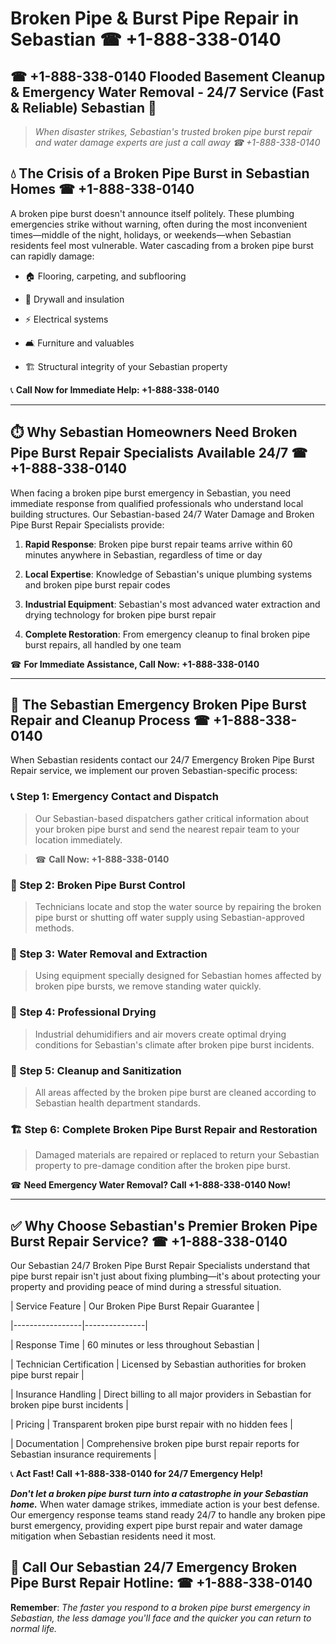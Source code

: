 # Broken Pipe & Burst Pipe Repair in Sebastian ☎ +1-888-338-0140  
## ☎ +1-888-338-0140 Flooded Basement Cleanup & Emergency Water Removal - 24/7 Service (Fast & Reliable) Sebastian 🚨  

> *When disaster strikes, Sebastian's trusted broken pipe burst repair and water damage experts are just a call away ☎ +1-888-338-0140*  

## 💧 The Crisis of a Broken Pipe Burst in Sebastian Homes ☎ +1-888-338-0140  

A broken pipe burst doesn't announce itself politely. These plumbing emergencies strike without warning, often during the most inconvenient times—middle of the night, holidays, or weekends—when Sebastian residents feel most vulnerable. Water cascading from a broken pipe burst can rapidly damage:  

* 🏠 Flooring, carpeting, and subflooring  
* 🧱 Drywall and insulation  
* ⚡ Electrical systems  
* 🛋️ Furniture and valuables  
* 🏗️ Structural integrity of your Sebastian property  

📞 **Call Now for Immediate Help: +1-888-338-0140**  

---  

## ⏱️ Why Sebastian Homeowners Need Broken Pipe Burst Repair Specialists Available 24/7 ☎ +1-888-338-0140  

When facing a broken pipe burst emergency in Sebastian, you need immediate response from qualified professionals who understand local building structures. Our Sebastian-based 24/7 Water Damage and Broken Pipe Burst Repair Specialists provide:  

1. **Rapid Response**: Broken pipe burst repair teams arrive within 60 minutes anywhere in Sebastian, regardless of time or day  
2. **Local Expertise**: Knowledge of Sebastian's unique plumbing systems and broken pipe burst repair codes  
3. **Industrial Equipment**: Sebastian's most advanced water extraction and drying technology for broken pipe burst repair  
4. **Complete Restoration**: From emergency cleanup to final broken pipe burst repairs, all handled by one team  

☎ **For Immediate Assistance, Call Now: +1-888-338-0140**  

---  

## 🔧 The Sebastian Emergency Broken Pipe Burst Repair and Cleanup Process ☎ +1-888-338-0140  

When Sebastian residents contact our 24/7 Emergency Broken Pipe Burst Repair service, we implement our proven Sebastian-specific process:  

### 📞 Step 1: Emergency Contact and Dispatch  
> Our Sebastian-based dispatchers gather critical information about your broken pipe burst and send the nearest repair team to your location immediately.  
> ☎ **Call Now: +1-888-338-0140**  

### 🚿 Step 2: Broken Pipe Burst Control  
> Technicians locate and stop the water source by repairing the broken pipe burst or shutting off water supply using Sebastian-approved methods.  

### 🌊 Step 3: Water Removal and Extraction  
> Using equipment specially designed for Sebastian homes affected by broken pipe bursts, we remove standing water quickly.  

### 💨 Step 4: Professional Drying  
> Industrial dehumidifiers and air movers create optimal drying conditions for Sebastian's climate after broken pipe burst incidents.  

### 🧼 Step 5: Cleanup and Sanitization  
> All areas affected by the broken pipe burst are cleaned according to Sebastian health department standards.  

### 🏗️ Step 6: Complete Broken Pipe Burst Repair and Restoration  
> Damaged materials are repaired or replaced to return your Sebastian property to pre-damage condition after the broken pipe burst.  

☎ **Need Emergency Water Removal? Call +1-888-338-0140 Now!**  

---  

## ✅ Why Choose Sebastian's Premier Broken Pipe Burst Repair Service? ☎ +1-888-338-0140  

Our Sebastian 24/7 Broken Pipe Burst Repair Specialists understand that pipe burst repair isn't just about fixing plumbing—it's about protecting your property and providing peace of mind during a stressful situation.  

| Service Feature | Our Broken Pipe Burst Repair Guarantee |  
|-----------------|---------------|  
| Response Time | 60 minutes or less throughout Sebastian |  
| Technician Certification | Licensed by Sebastian authorities for broken pipe burst repair |  
| Insurance Handling | Direct billing to all major providers in Sebastian for broken pipe burst incidents |  
| Pricing | Transparent broken pipe burst repair with no hidden fees |  
| Documentation | Comprehensive broken pipe burst repair reports for Sebastian insurance requirements |  

📞 **Act Fast! Call +1-888-338-0140 for 24/7 Emergency Help!**  

***Don't let a broken pipe burst turn into a catastrophe in your Sebastian home.*** When water damage strikes, immediate action is your best defense. Our emergency response teams stand ready 24/7 to handle any broken pipe burst emergency, providing expert pipe burst repair and water damage mitigation when Sebastian residents need it most.  

## 📱 Call Our Sebastian 24/7 Emergency Broken Pipe Burst Repair Hotline: ☎ +1-888-338-0140  

**Remember**: *The faster you respond to a broken pipe burst emergency in Sebastian, the less damage you'll face and the quicker you can return to normal life.*